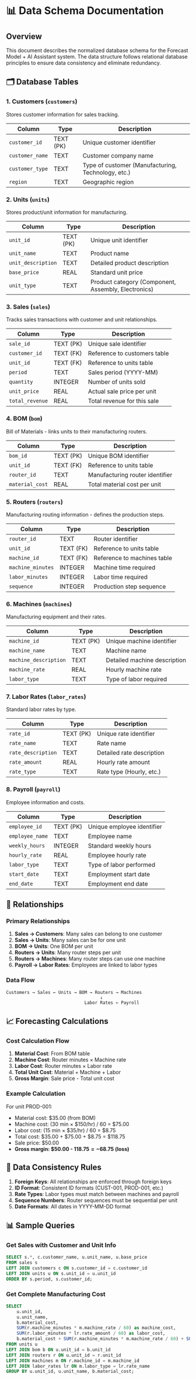 # 📊 Data Schema Documentation

## Overview
This document describes the normalized database schema for the Forecast Model + AI Assistant system. The data structure follows relational database principles to ensure data consistency and eliminate redundancy.

## 🗂️ Database Tables

### 1. Customers (`customers`)
Stores customer information for sales tracking.

| Column | Type | Description |
|--------|------|-------------|
| `customer_id` | TEXT (PK) | Unique customer identifier |
| `customer_name` | TEXT | Customer company name |
| `customer_type` | TEXT | Type of customer (Manufacturing, Technology, etc.) |
| `region` | TEXT | Geographic region |

### 2. Units (`units`)
Stores product/unit information for manufacturing.

| Column | Type | Description |
|--------|------|-------------|
| `unit_id` | TEXT (PK) | Unique unit identifier |
| `unit_name` | TEXT | Product name |
| `unit_description` | TEXT | Detailed product description |
| `base_price` | REAL | Standard unit price |
| `unit_type` | TEXT | Product category (Component, Assembly, Electronics) |

### 3. Sales (`sales`)
Tracks sales transactions with customer and unit relationships.

| Column | Type | Description |
|--------|------|-------------|
| `sale_id` | TEXT (PK) | Unique sale identifier |
| `customer_id` | TEXT (FK) | Reference to customers table |
| `unit_id` | TEXT (FK) | Reference to units table |
| `period` | TEXT | Sales period (YYYY-MM) |
| `quantity` | INTEGER | Number of units sold |
| `unit_price` | REAL | Actual sale price per unit |
| `total_revenue` | REAL | Total revenue for this sale |

### 4. BOM (`bom`)
Bill of Materials - links units to their manufacturing routers.

| Column | Type | Description |
|--------|------|-------------|
| `bom_id` | TEXT (PK) | Unique BOM identifier |
| `unit_id` | TEXT (FK) | Reference to units table |
| `router_id` | TEXT | Manufacturing router identifier |
| `material_cost` | REAL | Total material cost per unit |

### 5. Routers (`routers`)
Manufacturing routing information - defines the production steps.

| Column | Type | Description |
|--------|------|-------------|
| `router_id` | TEXT | Router identifier |
| `unit_id` | TEXT (FK) | Reference to units table |
| `machine_id` | TEXT (FK) | Reference to machines table |
| `machine_minutes` | INTEGER | Machine time required |
| `labor_minutes` | INTEGER | Labor time required |
| `sequence` | INTEGER | Production step sequence |

### 6. Machines (`machines`)
Manufacturing equipment and their rates.

| Column | Type | Description |
|--------|------|-------------|
| `machine_id` | TEXT (PK) | Unique machine identifier |
| `machine_name` | TEXT | Machine name |
| `machine_description` | TEXT | Detailed machine description |
| `machine_rate` | REAL | Hourly machine rate |
| `labor_type` | TEXT | Type of labor required |

### 7. Labor Rates (`labor_rates`)
Standard labor rates by type.

| Column | Type | Description |
|--------|------|-------------|
| `rate_id` | TEXT (PK) | Unique rate identifier |
| `rate_name` | TEXT | Rate name |
| `rate_description` | TEXT | Detailed rate description |
| `rate_amount` | REAL | Hourly rate amount |
| `rate_type` | TEXT | Rate type (Hourly, etc.) |

### 8. Payroll (`payroll`)
Employee information and costs.

| Column | Type | Description |
|--------|------|-------------|
| `employee_id` | TEXT (PK) | Unique employee identifier |
| `employee_name` | TEXT | Employee name |
| `weekly_hours` | INTEGER | Standard weekly hours |
| `hourly_rate` | REAL | Employee hourly rate |
| `labor_type` | TEXT | Type of labor performed |
| `start_date` | TEXT | Employment start date |
| `end_date` | TEXT | Employment end date |

## 🔗 Relationships

### Primary Relationships
1. **Sales → Customers**: Many sales can belong to one customer
2. **Sales → Units**: Many sales can be for one unit
3. **BOM → Units**: One BOM per unit
4. **Routers → Units**: Many router steps per unit
5. **Routers → Machines**: Many router steps can use one machine
6. **Payroll → Labor Rates**: Employees are linked to labor types

### Data Flow
```
Customers → Sales ← Units → BOM → Routers → Machines
                                    ↓
                              Labor Rates ← Payroll
```

## 📈 Forecasting Calculations

### Cost Calculation Flow
1. **Material Cost**: From BOM table
2. **Machine Cost**: Router minutes × Machine rate
3. **Labor Cost**: Router minutes × Labor rate
4. **Total Unit Cost**: Material + Machine + Labor
5. **Gross Margin**: Sale price - Total unit cost

### Example Calculation
For unit PROD-001:
- Material cost: $35.00 (from BOM)
- Machine cost: (30 min × $150/hr) / 60 = $75.00
- Labor cost: (15 min × $35/hr) / 60 = $8.75
- Total cost: $35.00 + $75.00 + $8.75 = $118.75
- Sale price: $50.00
- **Gross margin: $50.00 - $118.75 = -$68.75 (loss)**

## 🔧 Data Consistency Rules

1. **Foreign Keys**: All relationships are enforced through foreign keys
2. **ID Format**: Consistent ID formats (CUST-001, PROD-001, etc.)
3. **Rate Types**: Labor types must match between machines and payroll
4. **Sequence Numbers**: Router sequences must be sequential per unit
5. **Date Formats**: All dates in YYYY-MM-DD format

## 📊 Sample Queries

### Get Sales with Customer and Unit Info
```sql
SELECT s.*, c.customer_name, u.unit_name, u.base_price
FROM sales s
LEFT JOIN customers c ON s.customer_id = c.customer_id
LEFT JOIN units u ON s.unit_id = u.unit_id
ORDER BY s.period, s.customer_id;
```

### Get Complete Manufacturing Cost
```sql
SELECT 
    u.unit_id,
    u.unit_name,
    b.material_cost,
    SUM(r.machine_minutes * m.machine_rate / 60) as machine_cost,
    SUM(r.labor_minutes * lr.rate_amount / 60) as labor_cost,
    b.material_cost + SUM(r.machine_minutes * m.machine_rate / 60) + SUM(r.labor_minutes * lr.rate_amount / 60) as total_cost
FROM units u
LEFT JOIN bom b ON u.unit_id = b.unit_id
LEFT JOIN routers r ON u.unit_id = r.unit_id
LEFT JOIN machines m ON r.machine_id = m.machine_id
LEFT JOIN labor_rates lr ON m.labor_type = lr.rate_name
GROUP BY u.unit_id, u.unit_name, b.material_cost;
``` 